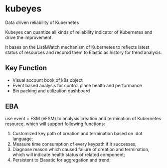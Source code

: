 # kubeyes
Data driven reliability of Kubernetes

Kubeyes can quantize all kinds of reliability indicator of Kubernetes and drive the improvement. 

It bases on the List&Watch mechanism of Kubernetes to reflects latest status of resources and recorsd them to Elastic as history for trend analysis. 

## Key Function
- Visual account book of k8s object 
- Event based analysis for control plane health and performance
- Bin packing and utilization dashboard

## EBA 
use event + FSM (eFSM) to analysis creation and termination of Kubernetes resource, which will support following functions:
1. Customized key path of creation and termination based on .dot language;
2. Measure time consumption of every keypath if it successes;
3. Diagnose reason which caused failure of creation and termination, which will indicate health status of related component; 
4. Persistent to Elasatic for aggregation and trend; 


